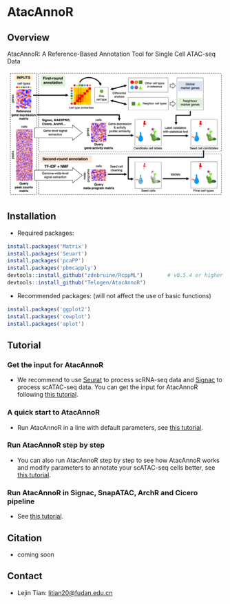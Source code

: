 # AtacAnnoR

## Overview

AtacAnnoR: A Reference-Based Annotation Tool for Single Cell ATAC-seq Data

<img src="https://github.com/Telogen/AtacAnnoR/blob/main/figures/fig1A.png" width="700">

## Installation

- Required packages:
```R
install.packages('Matrix')
install.packages('Seuart')
install.packages('pcaPP')
install.packages('pbmcapply')
devtools::install_github("zdebruine/RcppML")        # v0.5.4 or higher
devtools::install_github("Telogen/AtacAnnoR")
```

- Recommended packages: (will not affect the use of basic functions)

```R
install.packages('ggplot2')
install.packages('cowplot')
install.packages('aplot')
```

## Tutorial

### Get the input for AtacAnnoR

- We recommend to use [Seurat](https://satijalab.org/seurat/index.html) to process scRNA-seq data and [Signac](https://satijalab.org/signac/) to process scATAC-seq data. You can get the input for AtacAnnoR following [this tutorial](https://github.com/Telogen/AtacAnnoR/blob/main/tutorial/get_scMAGICatac_input.ipynb).

### A quick start to AtacAnnoR

- Run AtacAnnoR in a line with default parameters, see [this tutorial](https://github.com/Telogen/AtacAnnoR/blob/main/tutorial/quick_start_to_scMAGICatac.ipynb).


### Run AtacAnnoR step by step

- You can also run AtacAnnoR step by step to see how AtacAnnoR works and modify parameters to annotate your scATAC-seq cells better, see [this tutorial](https://github.com/Telogen/AtacAnnoR/blob/main/tutorial/run_scMAGICatac_step_by_step.ipynb).


### Run AtacAnnoR in Signac, SnapATAC, ArchR and Cicero pipeline

- See [this tutorial](https://github.com/Telogen/AtacAnnoR/blob/main/tutorial/run_scMAGICatac_in_other_pipelines.ipynb).

## Citation

- coming soon

## Contact

- Lejin Tian: ljtian20@fudan.edu.cn


